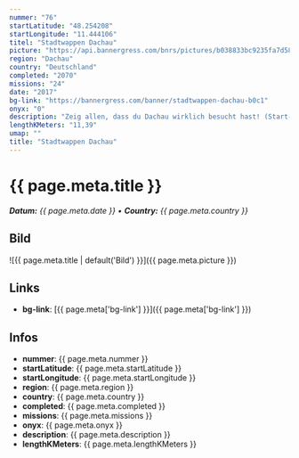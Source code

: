 ```yaml
---
nummer: "76"
startLatitude: "48.254208"
startLongitude: "11.444106"
titel: "Stadtwappen Dachau"
picture: "https://api.bannergress.com/bnrs/pictures/b038833bc9235fa7d58e6918acb67bda"
region: "Dachau"
country: "Deutschland"
completed: "2070"
missions: "24"
date: "2017"
bg-link: "https://bannergress.com/banner/stadtwappen-dachau-b0c1"
onyx: "0"
description: "Zeig allen, dass du Dachau wirklich besucht hast! (Start- Bahnhof)\nShow everyone that you've been to Dachau! (Start- Train Station)\n\nIn rememberance of liberation Dachau's concentration camp."
lengthKMeters: "11,39"
umap: ""
title: "Stadtwappen Dachau"
---
```


# {{ page.meta.title }}
_**Datum:** {{ page.meta.date }} • **Country:** {{ page.meta.country }}_

## Bild
![{{ page.meta.title | default('Bild') }}]({{ page.meta.picture }})

## Links
- **bg-link**: [{{ page.meta['bg-link'] }}]({{ page.meta['bg-link'] }})

## Infos
- **nummer**: {{ page.meta.nummer }}
- **startLatitude**: {{ page.meta.startLatitude }}
- **startLongitude**: {{ page.meta.startLongitude }}
- **region**: {{ page.meta.region }}
- **country**: {{ page.meta.country }}
- **completed**: {{ page.meta.completed }}
- **missions**: {{ page.meta.missions }}
- **onyx**: {{ page.meta.onyx }}
- **description**: {{ page.meta.description }}
- **lengthKMeters**: {{ page.meta.lengthKMeters }}

